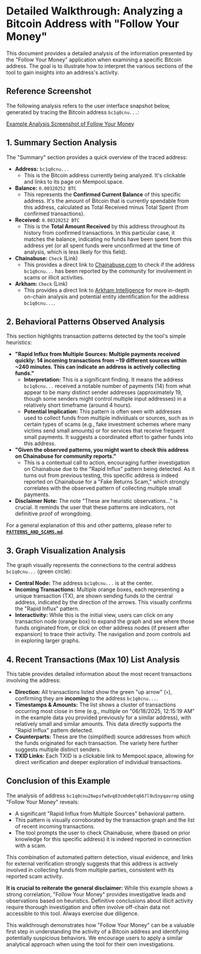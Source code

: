 # Detailed Walkthrough: Analyzing a Bitcoin Address with "Follow Your Money"

This document provides a detailed analysis of the information presented by the "Follow Your Money" application when examining a specific Bitcoin address. The goal is to illustrate how to interpret the various sections of the tool to gain insights into an address's activity.

## Reference Screenshot

The following analysis refers to the user interface snapshot below, generated by tracing the Bitcoin address `bc1q0cnu...`:

[Example Analysis Screenshot of Follow Your Money](https://github.com/giovlillo/Follow-Your-Money/blob/main/images/FYM_complete_analysis.jpg)

## 1. Summary Section Analysis

The "Summary" section provides a quick overview of the traced address:

*   **Address:** `bc1q0cnu...`
    *   This is the Bitcoin address currently being analyzed. It's clickable and links to its page on Mempool.space.
*   **Balance:** `0.00320252 BTC`
    *   This represents the **Confirmed Current Balance** of this specific address. It's the amount of Bitcoin that is currently spendable from this address, calculated as Total Received minus Total Spent (from confirmed transactions).
*   **Received:** `0.00320252 BTC`
    *   This is the **Total Amount Received** by this address throughout its history from confirmed transactions. In this particular case, it matches the balance, indicating no funds have been spent from this address yet (or all spent funds were unconfirmed at the time of analysis, which is less likely for this field).
*   **Chainabuse:** `Check` (Link)
    *   This provides a direct link to [Chainabuse.com](https://chainabuse.com) to check if the address `bc1q0cnu...` has been reported by the community for involvement in scams or illicit activities.
*   **Arkham:** `Check` (Link)
    *   This provides a direct link to [Arkham Intelligence](https://platform.arkhamintelligence.com) for more in-depth on-chain analysis and potential entity identification for the address `bc1q0cnu...`.

## 2. Behavioral Patterns Observed Analysis

This section highlights transaction patterns detected by the tool's simple heuristics:

*   **"Rapid Influx from Multiple Sources: Multiple payments received quickly: 14 incoming transactions from ~19 different sources within ~240 minutes. This can indicate an address is actively collecting funds."**
    *   **Interpretation:** This is a significant finding. It means the address `bc1q0cnu...` received a notable number of payments (14) from what appear to be many distinct sender addresses (approximately 19, though some senders might control multiple input addresses) in a relatively short timeframe (around 4 hours).
    *   **Potential Implication:** This pattern is often seen with addresses used to collect funds from multiple individuals or sources, such as in certain types of scams (e.g., fake investment schemes where many victims send small amounts) or for services that receive frequent small payments. It suggests a coordinated effort to gather funds into this address.
*   **"Given the observed patterns, you might want to check this address on Chainabuse for community reports."**
    *   This is a contextual call to action, encouraging further investigation on Chainabuse due to the "Rapid Influx" pattern being detected. As it turns out from previous testing, this specific address *is* indeed reported on Chainabuse for a "Fake Returns Scam," which strongly correlates with the observed pattern of collecting multiple small payments.
*   **Disclaimer Note:** The note "These are heuristic observations..." is crucial. It reminds the user that these patterns are indicators, not definitive proof of wrongdoing.

For a general explanation of this and other patterns, please refer to **[`PATTERNS_AND_SCAMS.md`](PATTERNS_AND_SCAMS.md)**.

## 3. Graph Visualization Analysis

The graph visually represents the connections to the central address `bc1q0cnu...` (green circle):

*   **Central Node:** The address `bc1q0cnu...` is at the center.
*   **Incoming Transactions:** Multiple orange boxes, each representing a unique transaction (TX), are shown sending funds *to* the central address, indicated by the direction of the arrows. This visually confirms the "Rapid Influx" pattern.
*   **Interactivity:** While this is the initial view, users can click on any transaction node (orange box) to expand the graph and see where those funds originated from, or click on other address nodes (if present after expansion) to trace their activity. The navigation and zoom controls aid in exploring larger graphs.

## 4. Recent Transactions (Max 10) List Analysis

This table provides detailed information about the most recent transactions involving the address:

*   **Direction:** All transactions listed show the green "up arrow" (`⬆️`), confirming they are **incoming** to the address `bc1q0cnu...`.
*   **Timestamps & Amounts:** The list shows a cluster of transactions occurring most close in time (e.g., multiple on "06/18/2025, 12:15:19 AM" in the example data you provided previously for a similar address), with relatively small and similar amounts. This data directly supports the "Rapid Influx" pattern detected.
*   **Counterparts:** These are the (simplified) source addresses from which the funds originated for each transaction. The variety here further suggests multiple distinct senders.
*   **TXID Links:** Each TXID is a clickable link to Mempool.space, allowing for direct verification and deeper exploration of individual transactions.

## Conclusion of this Example

The analysis of address `bc1q0cnu26wpsfwdvq83cmh0etq667l9u5nyqavrnp` using "Follow Your Money" reveals:

*   A significant "Rapid Influx from Multiple Sources" behavioral pattern.
*   This pattern is visually corroborated by the transaction graph and the list of recent incoming transactions.
*   The tool prompts the user to check Chainabuse, where (based on prior knowledge for this specific address) it is indeed reported in connection with a scam.

This combination of automated pattern detection, visual evidence, and links for external verification strongly suggests that this address is actively involved in collecting funds from multiple parties, consistent with its reported scam activity.

**It is crucial to reiterate the general disclaimer:** While this example shows a strong correlation, "Follow Your Money" provides investigative leads and observations based on heuristics. Definitive conclusions about illicit activity require thorough investigation and often involve off-chain data not accessible to this tool. Always exercise due diligence.

This walkthrough demonstrates how "Follow Your Money" can be a valuable first step in understanding the activity of a Bitcoin address and identifying potentially suspicious behaviors. We encourage users to apply a similar analytical approach when using the tool for their own investigations.
